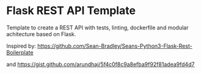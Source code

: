 # Flask REST API Template

Template to create a REST API with tests, linting, dockerfile and modular achitecture based on Flask.

Inspired by: https://github.com/Sean-Bradley/Seans-Python3-Flask-Rest-Boilerplate

and https://gist.github.com/arundhaj/5f4c0f8c9a8efba9f92f81adea9fd4d7